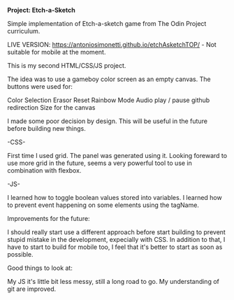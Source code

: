 **Project: Etch-a-Sketch**

Simple implementation of Etch-a-sketch game from The Odin Project curriculum.

LIVE VERSION: https://antoniosimonetti.github.io/etchAsketchTOP/  - Not suitable for mobile at the moment.

This is my second HTML/CSS/JS project.

The idea was to use a gameboy color screen as an empty canvas. The buttons were used for:

Color Selection
Erasor
Reset
Rainbow Mode
Audio play / pause
github redirection
Size for the canvas 

I made some poor decision by design. This will be useful in the future before building new things. 

-CSS-

First time I used grid. The panel was generated using it.
Looking foreward to use more grid in the future, seems a very powerful tool to use in combination with flexbox.

-JS-

I learned how to toggle boolean values stored into variables.
I learned how to prevent event happening on some elements using the tagName.

Improvements for the future:

I should really start use a different approach before start building to prevent stupid mistake in the development, expecially with CSS.
In addition to that, I have to start to build for mobile too, I feel that it's better to start as soon as possible.

Good things to look at:

My JS it's little bit less messy, still a long road to go. My understanding of git are improved.
